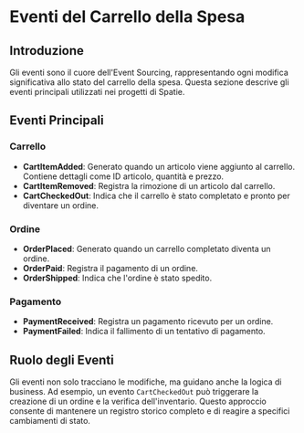 # Eventi del Carrello della Spesa

## Introduzione

Gli eventi sono il cuore dell'Event Sourcing, rappresentando ogni modifica significativa allo stato del carrello della spesa. Questa sezione descrive gli eventi principali utilizzati nei progetti di Spatie.

## Eventi Principali

### Carrello

- **CartItemAdded**: Generato quando un articolo viene aggiunto al carrello. Contiene dettagli come ID articolo, quantità e prezzo.
- **CartItemRemoved**: Registra la rimozione di un articolo dal carrello.
- **CartCheckedOut**: Indica che il carrello è stato completato e pronto per diventare un ordine.

### Ordine

- **OrderPlaced**: Generato quando un carrello completato diventa un ordine.
- **OrderPaid**: Registra il pagamento di un ordine.
- **OrderShipped**: Indica che l'ordine è stato spedito.

### Pagamento

- **PaymentReceived**: Registra un pagamento ricevuto per un ordine.
- **PaymentFailed**: Indica il fallimento di un tentativo di pagamento.

## Ruolo degli Eventi

Gli eventi non solo tracciano le modifiche, ma guidano anche la logica di business. Ad esempio, un evento `CartCheckedOut` può triggerare la creazione di un ordine e la verifica dell'inventario. Questo approccio consente di mantenere un registro storico completo e di reagire a specifici cambiamenti di stato.
